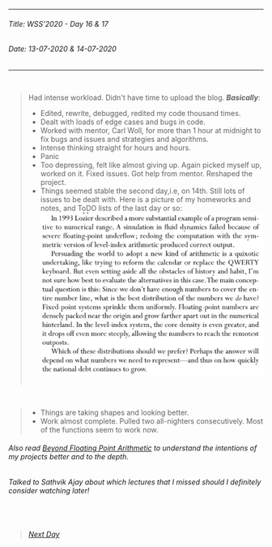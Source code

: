 ----------
###### Title: WSS'2020 - Day 16 & 17
###### Date: 13-07-2020 & 14-07-2020
----------
&nbsp;



> Had intense workload. Didn't have time to upload the blog.
> ***Basically***:
> - Edited, rewrite, debugged, redited my code thousand times.
> - Dealt with loads of edge cases and bugs in code.
> - Worked with mentor, Carl Woll, for more than 1 hour at midnight to fix bugs and issues and strategies and algorithms.
> - Intense thinking straight for hours and hours.
> - Panic
> - Too depressing, felt like almost giving up. Again picked myself up, worked on it. Fixed issues. Got help from mentor. Reshaped the project.
> - Things seemed stable the second day,i.e, on 14th. Still lots of issues to be dealt with. Here is a picture of my homeworks and notes, and ToDO lists of the last
day or so: 
![On LIA](Screenshot_2020-07-12.png)
&nbsp;

&nbsp;

> - Things are taking shapes and looking better.
> - Work almost complete. Pulled two all-nighters consecutively. Most of the functions seem to work now.

###### Also read [Beyond Floating Point Arithmetic]() to understand the intentions of my projects better and to the depth.
###### Talked to Sathvik Ajay about which lectures that I missed should I definitely consider watching later!




&nbsp;
> ###### [Next Day](Day16.md)

